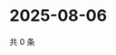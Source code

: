 # 2025-08-06

共 0 条

<!-- BEGIN ZHIHUQUESTIONS -->
<!-- 最后更新时间 Wed Aug 06 2025 14:20:53 GMT+0800 (China Standard Time) -->

<!-- END ZHIHUQUESTIONS -->
